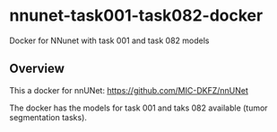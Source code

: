 # nnunet-task001-task082-docker
Docker for NNunet with task 001 and task 082 models

## Overview

This a docker for nnUNet: <https://github.com/MIC-DKFZ/nnUNet>

The docker has the models for task 001 and taks 082 available (tumor segmentation tasks).
